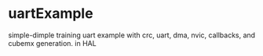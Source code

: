 # uartExample
simple-dimple training uart example with crc, uart, dma, nvic, callbacks, and cubemx generation. in HAL
